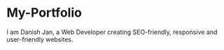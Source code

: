 # My-Portfolio
I am Danish Jan, a Web Developer creating SEO-friendly, responsive and user-friendly websites.
